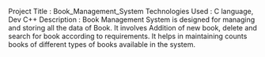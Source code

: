 Project Title : Book_Management_System
Technologies Used : C language, Dev C++
Description : Book Management System is designed for managing and storing all the data of Book. It involves Addition of new book, delete and search for book according to requirements. It helps in maintaining counts books of different types of books available in the system.
